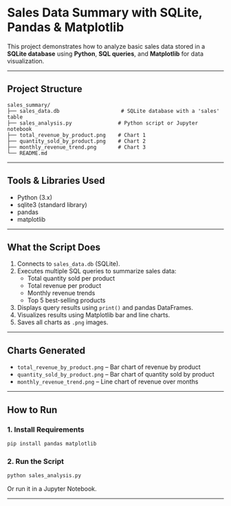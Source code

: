 #  Sales Data Summary with SQLite, Pandas & Matplotlib

This project demonstrates how to analyze basic sales data stored in a **SQLite database** using **Python**, **SQL queries**, and **Matplotlib** for data visualization.

---

##  Project Structure

```
sales_summary/
├── sales_data.db                    # SQLite database with a 'sales' table
├── sales_analysis.py               # Python script or Jupyter notebook
├── total_revenue_by_product.png    # Chart 1
├── quantity_sold_by_product.png    # Chart 2
├── monthly_revenue_trend.png       # Chart 3
└── README.md
```

---

##  Tools & Libraries Used

- Python (3.x)
- sqlite3 (standard library)
- pandas
- matplotlib

---

##  What the Script Does

1. Connects to `sales_data.db` (SQLite).
2. Executes multiple SQL queries to summarize sales data:
   - Total quantity sold per product
   - Total revenue per product
   - Monthly revenue trends
   - Top 5 best-selling products
3. Displays query results using `print()` and pandas DataFrames.
4. Visualizes results using Matplotlib bar and line charts.
5. Saves all charts as `.png` images.

---

##  Charts Generated

- `total_revenue_by_product.png` – Bar chart of revenue by product
- `quantity_sold_by_product.png` – Bar chart of quantity sold by product
- `monthly_revenue_trend.png` – Line chart of revenue over months

---

##  How to Run

### 1. Install Requirements
```bash
pip install pandas matplotlib
```

### 2. Run the Script
```bash
python sales_analysis.py
```
Or run it in a Jupyter Notebook.

---
